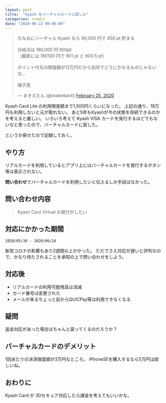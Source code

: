 ```yaml
---
layout: post
title:  "Kyash をバーチャルカードに戻した"
categories: credit
date: "2020-06-22 00:00:00"
---
```


<blockquote class="twitter-tweet tw-align-center"><p lang="ja" dir="ltr">ちなみにバーチャル Kyash なら 90,000 円で 450 pt 貯まる<br><br>分岐点は 180,000 円 900pt<br> （厳密には 180100 円で 901 pt と 900.5 pt）<br><br>ポイント付与の限度額が12万円だから初月でどうにかなるものじゃないな...<br><br>様子見</p>&mdash; まきえたん (@makietanX) <a href="https://twitter.com/makietanX/status/1232130804265807872?ref_src=twsrc%5Etfw">February 25, 2020</a></blockquote> <script async src="https://platform.twitter.com/widgets.js" charset="utf-8"></script>

Kyash Card Lite の利用限度額まで1,500円くらいになった。
上記の通り、18万円も利用しないと元が取れない。
あと5年もKyashが今の状態を存続できるのかを考えると厳しい。
いろいろ考えて Kyash VISA カードを発行するほどでもないなと思ったので、バーチャルカードに戻した。

というか戻せたので記録しておく。

## やり方

リアルカードを利用しているとアプリ上にはバーチャルカードを発行するボタン等は表示されない。

**問い合わせ**でバーチャルカードを利用したいと伝えるしか手段はなかった。

## 問い合わせ内容

> Kyash Card Virtual の発行がしたい

## 対応にかかった期間

```
2020/05/30 - 2020/06/16
```

新型コロナの影響もあり2週間以上かかった。
ただでさえ対応が遅いと評判なので、かなり待たされることを承知の上で問い合わせをしよう。

## 対応後

- リアルカードの利用可能残高は消滅
- カード番号は変更された
- メールが来るちょっと前からQUICPay等は利用できなくなる

## 疑問

返金対応があった場合はちゃんと戻ってくるのだろうか？

## バーチャルカードのデメリット

1回あたりの決済限度額が3万円なところ。
iPhoneSEを購入するなら5万円は欲しいね。

## おわりに

Kyash Card が 3Dセキュア対応したら課金を考えてもいいかな。
